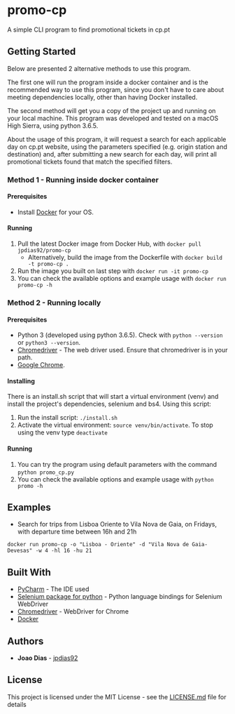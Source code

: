 # promo-cp
A simple CLI program to find promotional tickets in cp.pt

## Getting Started

Below are presented 2 alternative methods to use this program.

The first one will run the program inside a docker container and is the recommended way to use this program, since you don't have to care about meeting dependencies locally, other than having Docker installed.

The second method will get you a copy of the project up and running on your local machine. This program was developed and tested on a macOS High Sierra, using python 3.6.5.

About the usage of this program, it will request a search for each applicable day on cp.pt website, using the parameters specified (e.g. origin station and destination) and, after submitting a new search for each day, will print all promotional tickets found that match the specified filters.

### Method 1 - Running inside docker container

#### Prerequisites
* Install [Docker](https://www.docker.com/) for your OS.

#### Running

1. Pull the latest Docker image from Docker Hub, with `docker pull jpdias92/promo-cp`
   * Alternatively, build the image from the Dockerfile with `docker build -t promo-cp .`
1. Run the image you built on last step with `docker run -it promo-cp`
1. You can check the available options and example usage with `docker run promo-cp -h`


### Method 2 - Running locally

#### Prerequisites
* Python 3 (developed using python 3.6.5). Check with `python --version` or `python3 --version`.
* [Chromedriver](http://chromedriver.chromium.org/downloads) - The web driver used. Ensure that chromedriver is in your path.
* [Google Chrome](https://www.google.com/chrome/).

#### Installing
There is an install.sh script that will start a virtual environment (venv) and install the project's dependencies, selenium and bs4. Using this script:

1. Run the install script: `./install.sh`
1. Activate the virtual environment: `source venv/bin/activate`. To stop using the venv type `deactivate`

#### Running

1. You can try the program using default parameters with the command `python promo_cp.py`
1. You can check the available options and example usage with `python promo -h`

## Examples

* Search for trips from Lisboa Oriente to Vila Nova de Gaia, on Fridays, with departure time between 16h and 21h
```
docker run promo-cp -o "Lisboa - Oriente" -d "Vila Nova de Gaia-Devesas" -w 4 -hl 16 -hu 21
``` 

## Built With

* [PyCharm](https://www.jetbrains.com/pycharm/) - The IDE used
* [Selenium package for python](https://pypi.org/project/selenium/) - Python language bindings for Selenium WebDriver
* [Chromedriver](http://chromedriver.chromium.org/downloads) - WebDriver for Chrome
* [Docker](https://www.docker.com/)

## Authors

* **Joao Dias** - [jpdias92](https://github.com/jpdias92)

## License

This project is licensed under the MIT License - see the [LICENSE.md](LICENSE.md) file for details

